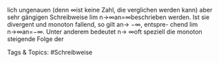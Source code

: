 lich ungenauen (denn ∞ist keine Zahl, die verglichen werden kann) aber sehr gängigen Schreibweise
lim
n→∞an=∞beschrieben werden. Ist sie divergent und monoton fallend, so gilt an→ −∞, entspre-
chend lim
n→∞an=−∞. Unter anderem bedeutet n→ ∞oft speziell die monoton steigende Folge der

   Tags & Topics:
   #Schreibweise